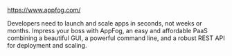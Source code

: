 https://www.appfog.com/

Developers need to launch and scale apps in seconds, not weeks or months. Impress your boss with AppFog, an easy and affordable PaaS combining a beautiful GUI, a powerful command line, and a robust REST API for deployment and scaling.
